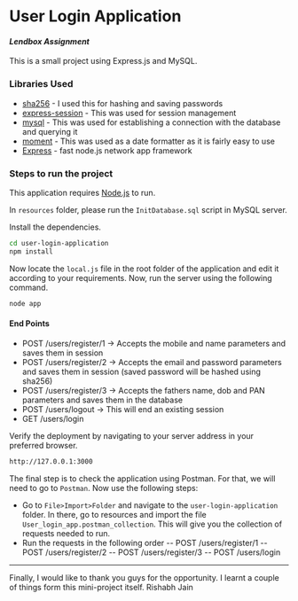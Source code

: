# User Login Application
#### _Lendbox Assignment_

This is a small project using Express.js and MySQL.

### Libraries Used
- [sha256] - I used this for hashing and saving passwords
- [express-session] - This was used for session management
- [mysql] - This was used for establishing a connection with the database and querying it
- [moment] - This was used as a date formatter as it is fairly easy to use
- [Express] - fast node.js network app framework

### Steps to run the project

This application requires [Node.js](https://nodejs.org/) to run.

In `resources` folder, please run the `InitDatabase.sql` script in MySQL server.

Install the dependencies.

```sh
cd user-login-application
npm install
```

Now locate the `local.js` file in the root folder of the application and edit it according to your requirements.
Now, run the server using the following command.

```sh
node app
```

#### End Points

- POST /users/register/1 -> Accepts the mobile and name parameters and saves them in session
- POST /users/register/2 -> Accepts the email and password parameters and saves them in session (saved password will be hashed using sha256)
- POST /users/register/3 -> Accepts the fathers name, dob and PAN parameters and saves them in the database
- POST /users/logout -> This will end an existing session
- GET /users/login

Verify the deployment by navigating to your server address in
your preferred browser.

```sh
http://127.0.0.1:3000
```

The final step is to check the application using Postman. For that, we will need to go to `Postman`.
Now use the following steps:

- Go to `File>Import>Folder` and navigate to the `user-login-application` folder. In there, go to resources and import the file `User_login_app.postman_collection`. This will give you the collection of requests needed to run.
- Run the requests in the following order
-- POST /users/register/1
-- POST /users/register/2
-- POST /users/register/3
-- POST /users/login

---

Finally, I would like to thank you guys for the opportunity. I learnt a couple of things form this mini-project itself.
Rishabh Jain

[express]: <http://expressjs.com>
[moment]: <https://www.npmjs.com/package/moment/v/1.1.0>
[mysql]: <https://www.npmjs.com/package/mysql#introduction>
[sha256]: <https://www.npmjs.com/package/sha256>
[express-session]: <https://www.npmjs.com/package/express-session>
